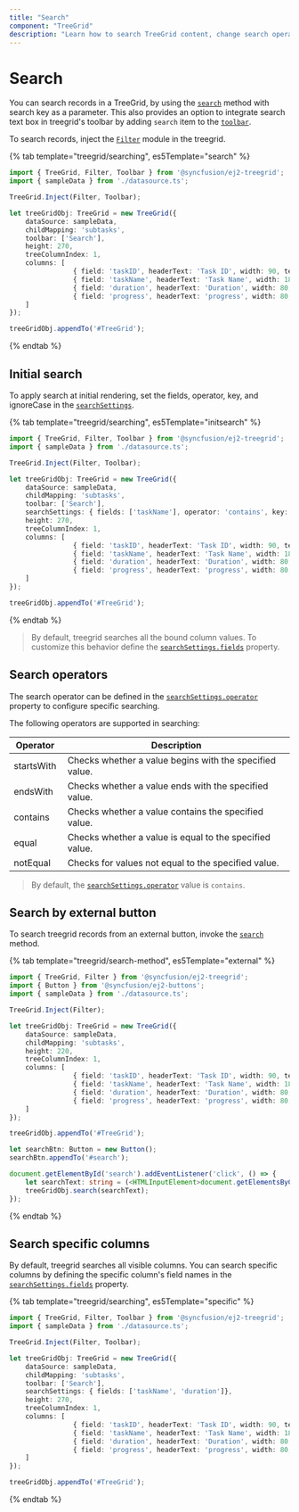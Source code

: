 ```yaml
---
title: "Search"
component: "TreeGrid"
description: "Learn how to search TreeGrid content, change search operators, perform searches using external buttons, and search particular fields."
---
```


# Search

You can search records in a TreeGrid, by using the [`search`](../api/treegrid/#search) method with search key as a parameter. This also provides an option to integrate search text box in treegrid's toolbar by adding `search` item to the [`toolbar`](../api/treegrid/#toolbar).

To search records, inject the [`Filter`](../api/treegrid/#fitermodule) module in the treegrid.

{% tab template="treegrid/searching", es5Template="search" %}

```typescript
import { TreeGrid, Filter, Toolbar } from '@syncfusion/ej2-treegrid';
import { sampleData } from './datasource.ts';

TreeGrid.Inject(Filter, Toolbar);

let treeGridObj: TreeGrid = new TreeGrid({
    dataSource: sampleData,
    childMapping: 'subtasks',
    toolbar: ['Search'],
    height: 270,
    treeColumnIndex: 1,
    columns: [
                { field: 'taskID', headerText: 'Task ID', width: 90, textAlign: 'Right' },
                { field: 'taskName', headerText: 'Task Name', width: 180 },
                { field: 'duration', headerText: 'Duration', width: 80, textAlign: 'Right' },
                { field: 'progress', headerText: 'progress', width: 80, textAlign: 'Right' }
    ]
});

treeGridObj.appendTo('#TreeGrid');

```

{% endtab %}

## Initial search

To apply search at initial rendering, set the fields, operator, key, and ignoreCase in the [`searchSettings`](../api/treegrid/#searchsettings).

{% tab template="treegrid/searching", es5Template="initsearch" %}

```typescript
import { TreeGrid, Filter, Toolbar } from '@syncfusion/ej2-treegrid';
import { sampleData } from './datasource.ts';

TreeGrid.Inject(Filter, Toolbar);

let treeGridObj: TreeGrid = new TreeGrid({
    dataSource: sampleData,
    childMapping: 'subtasks',
    toolbar: ['Search'],
    searchSettings: { fields: ['taskName'], operator: 'contains', key: 'plan', ignoreCase: true },
    height: 270,
    treeColumnIndex: 1,
    columns: [
                { field: 'taskID', headerText: 'Task ID', width: 90, textAlign: 'Right' },
                { field: 'taskName', headerText: 'Task Name', width: 180 },
                { field: 'duration', headerText: 'Duration', width: 80, textAlign: 'Right' },
                { field: 'progress', headerText: 'progress', width: 80, textAlign: 'Right' }
    ]
});

treeGridObj.appendTo('#TreeGrid');

```

{% endtab %}

> By default, treegrid searches all the bound column values. To customize this behavior define the [`searchSettings.fields`](../api/treegrid/searchSettingsModel/#fields) property.

## Search operators

The search operator can be defined in the [`searchSettings.operator`](../api/treegrid/searchSettingsModel/#operator) property to configure specific searching.

The following operators are supported in searching:

Operator |Description
-----|-----
startsWith |Checks whether a value begins with the specified value.
endsWith |Checks whether a value ends with the specified value.
contains |Checks whether a value contains the specified value.
equal |Checks whether a value is equal to the specified value.
notEqual |Checks for values not equal to the specified value.

> By default, the [`searchSettings.operator`](../api/treegrid/searchSettingsModel/#operator) value is `contains`.

## Search by external button

To search treegrid records from an external button, invoke the [`search`](../api/treegrid/#search) method.

{% tab template="treegrid/search-method", es5Template="external" %}

```typescript
import { TreeGrid, Filter } from '@syncfusion/ej2-treegrid';
import { Button } from '@syncfusion/ej2-buttons';
import { sampleData } from './datasource.ts';

TreeGrid.Inject(Filter);

let treeGridObj: TreeGrid = new TreeGrid({
    dataSource: sampleData,
    childMapping: 'subtasks',
    height: 220,
    treeColumnIndex: 1,
    columns: [
                { field: 'taskID', headerText: 'Task ID', width: 90, textAlign: 'Right' },
                { field: 'taskName', headerText: 'Task Name', width: 180 },
                { field: 'duration', headerText: 'Duration', width: 80, textAlign: 'Right' },
                { field: 'progress', headerText: 'progress', width: 80, textAlign: 'Right' }
    ]
});

treeGridObj.appendTo('#TreeGrid');

let searchBtn: Button = new Button();
searchBtn.appendTo('#search');

document.getElementById('search').addEventListener('click', () => {
    let searchText: string = (<HTMLInputElement>document.getElementsByClassName('searchtext')[0]).value;
    treeGridObj.search(searchText);
});

```

{% endtab %}

## Search specific columns

By default, treegrid searches all visible columns. You can search specific columns by defining the specific column's field names in the [`searchSettings.fields`](../api/treegrid/searchSettingsModel/#fields) property.

{% tab template="treegrid/searching", es5Template="specific" %}

```typescript
import { TreeGrid, Filter, Toolbar } from '@syncfusion/ej2-treegrid';
import { sampleData } from './datasource.ts';

TreeGrid.Inject(Filter, Toolbar);

let treeGridObj: TreeGrid = new TreeGrid({
    dataSource: sampleData,
    childMapping: 'subtasks',
    toolbar: ['Search'],
    searchSettings: { fields: ['taskName', 'duration']},
    height: 270,
    treeColumnIndex: 1,
    columns: [
                { field: 'taskID', headerText: 'Task ID', width: 90, textAlign: 'Right' },
                { field: 'taskName', headerText: 'Task Name', width: 180 },
                { field: 'duration', headerText: 'Duration', width: 80, textAlign: 'Right' },
                { field: 'progress', headerText: 'progress', width: 80, textAlign: 'Right' }
    ]
});

treeGridObj.appendTo('#TreeGrid');

```

{% endtab %}